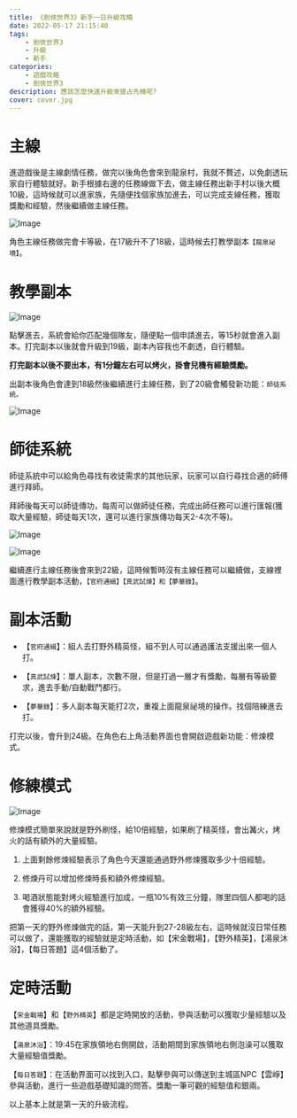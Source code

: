 ```yaml
---
title: 《劍俠世界3》新手一日升級攻略
date: 2022-05-17 21:15:40
tags: 
    - 劍俠世界3
    - 升級
    - 新手
categories:
    - 遊戲攻略
    - 劍俠世界3
description: 應該怎麼快速升級來搶占先機呢?
cover: cover.jpg
---
```


# 主線

進遊戲後是主線劇情任務，做完以後角色會來到龍泉村，我就不贅述，以免劇透玩家自行體驗就好。新手根據右邊的任務線做下去，做主線任務出新手村以後大概10級，這時候就可以進家族，先隨便找個家族加進去，可以完成支線任務，獲取獎勵和經驗，然後繼續做主線任務。

![Image](https://i.imgur.com/lijxACg.png)

角色主線任務做完會卡等級，在17級升不了18級，這時候去打教學副本`【龍泉祕境】`。

# 教學副本

![Image](https://i.imgur.com/pmSFZwL.png)

點擊進去，系統會給你匹配幾個隊友，隨便點一個申請進去，等15秒就會進入副本。打完副本以後就會升級到19級，副本內容我也不劇透，自行體驗。

**打完副本以後不要出本，有1分鐘左右可以烤火，掛會兒機有經驗獎勵。**

出副本後角色會達到18級然後繼續進行主線任務，到了20級會觸發新功能：`師徒系統。`

![Image](https://i.imgur.com/tnXD4ny.png)

# 師徒系統

師徒系統中可以給角色尋找有收徒需求的其他玩家，玩家可以自行尋找合適的師傅進行拜師。

拜師後每天可以師徒傳功，每周可以做師徒任務，完成出師任務可以進行匯報(獲取大量經驗，師徒每天1次，還可以進行家族傳功每天2-4次不等)。

![Image](https://i.imgur.com/T4k83U4.png)

![Image](https://i.imgur.com/e1ZHXc3.png)

繼續進行主線任務後會來到22級，這時候暫時沒有主線任務可以繼續做，支線裡面進行教學副本活動，`【官府通緝】【真武試煉】和【夢華錄】`。

# 副本活動

* 【`官府通緝`】：組人去打野外精英怪，組不到人可以通過護法支援出來一個人打。

* 【`真武試煉`】：單人副本，次數不限，但是打過一層才有獎勵，每層有等級要求，進去手動/自動戰鬥都行。

* 【`夢華錄`】：多人副本每天能打2次，重複上面龍泉祕境的操作。找個陪練進去打。

打完以後，會升到24級。在角色右上角活動界面也會開啟遊戲新功能：修煉模式。

# 修練模式

![Image](https://i.imgur.com/NB3SJcG.png)

修煉模式簡單來說就是野外刷怪，給10倍經驗，如果刷了精英怪，會出篝火，烤火的話有額外的大量經驗。

1. 上面剩餘修煉經驗表示了角色今天還能通過野外修煉獲取多少十倍經驗。

2. 修煉丹可以增加修煉時長和額外修煉經驗。

3. 喝酒狀態能對烤火經驗進行加成，一瓶10%有效三分鐘，隊里四個人都喝的話會獲得40%的額外經驗。

把第一天的野外修煉做完的話，第一天能升到27-28級左右，這時候就沒日常任務可以做了，還能獲取的經驗就是定時活動，如【宋金戰場】，【野外精英】，【湯泉沐浴】，【每日答題】這4個活動了。

# 定時活動

【`宋金戰場`】和【`野外精英`】都是定時開放的活動，參與活動可以獲取少量經驗以及其他道具獎勵。

【`湯泉沐浴`】：19:45在家族領地右側開啟，活動期間到家族領地右側泡澡可以獲取大量經驗值獎勵。

【`每日答題`】：在活動界面可以找到入口，點擊參與可以傳送到主城區NPC【雲崢】參與活動，進行一些遊戲基礎知識的問答。獎勵一筆可觀的經驗值和銀兩。

以上基本上就是第一天的升級流程。
